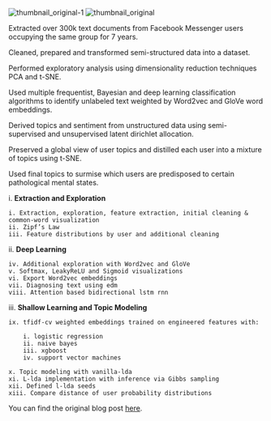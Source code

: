 ![thumbnail_original-1](https://user-images.githubusercontent.com/29679899/59774825-207b5900-927e-11e9-8560-f8c8c454ec25.png)
![thumbnail_original](https://user-images.githubusercontent.com/29679899/59774888-3852dd00-927e-11e9-812d-61dc8d47af1a.png)

Extracted over 300k text documents from Facebook Messenger 
users occupying the same group for 7 years. 

Cleaned, prepared and transformed semi-structured data into a dataset. 

Performed exploratory analysis using dimensionality reduction techniques PCA and t-SNE. 

Used multiple frequentist, Bayesian and deep learning classification algorithms to identify 
unlabeled text weighted by Word2vec and GloVe word embeddings. 

Derived topics and sentiment from unstructured data using semi-supervised and 
unsupervised latent dirichlet allocation. 

Preserved a global view of user topics and distilled each user into a mixture of topics using t-SNE.

Used final topics to surmise which users are predisposed to certain pathological mental states.


i. <b>Extraction and Exploration</b>

	i. Extraction, exploration, feature extraction, initial cleaning & common-word visualization
	ii. Zipf’s Law
	iii. Feature distributions by user and additional cleaning

ii. <b>Deep Learning</b>

	iv. Additional exploration with Word2vec and GloVe
	v. Softmax, LeakyReLU and Sigmoid visualizations 
	vi. Export Word2vec embeddings
	vii. Diagnosing text using edm
	viii. Attention based bidirectional lstm rnn

iii. <b>Shallow Learning and Topic Modeling</b>

	ix. tfidf-cv weighted embeddings trained on engineered features with: 

		i. logistic regression 
		ii. naive bayes 
		iii. xgboost 
		iv. support vector machines

	x. Topic modeling with vanilla-lda
	xi. L-lda implementation with inference via Gibbs sampling
	xii. Defined l-lda seeds
	xiii. Compare distance of user probability distributions
  
  
 You can find the original blog post <a href="https://www.xtiandata.com/single-post/2018/10/26/Shallow-Deep-Natural-Language-Processing" rel="nofollow">here</a></li>.
